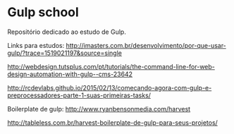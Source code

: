 # Gulp school
Repositório dedicado ao estudo de Gulp.

Links para estudos:
http://imasters.com.br/desenvolvimento/por-que-usar-gulp/?trace=1519021197&source=single

http://webdesign.tutsplus.com/pt/tutorials/the-command-line-for-web-design-automation-with-gulp--cms-23642

http://rcdevlabs.github.io/2015/02/13/comecando-agora-com-gulp-e-preprocessadores-parte-1-suas-primeiras-tasks/

Boilerplate de gulp:
http://www.ryanbensonmedia.com/harvest

http://tableless.com.br/harvest-boilerplate-de-gulp-para-seus-projetos/
